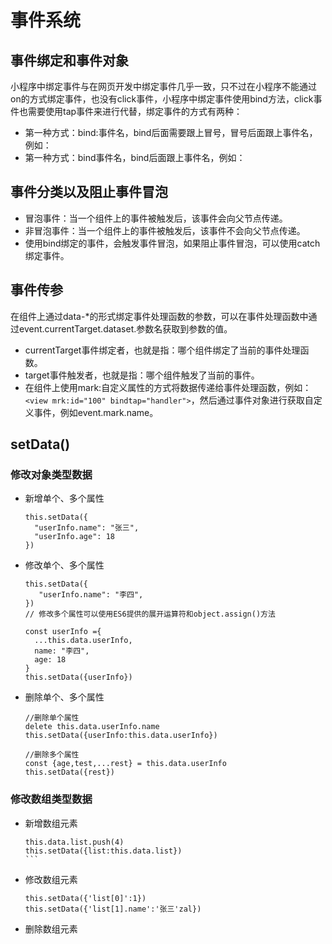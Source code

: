 # 事件系统
## 事件绑定和事件对象
小程序中绑定事件与在网页开发中绑定事件几乎一致，只不过在小程序不能通过on的方式绑定事件，也没有click事件，小程序中绑定事件使用bind方法，click事件也需要使用tap事件来进行代替，绑定事件的方式有两种：

- 第一种方式：bind:事件名，bind后面需要跟上冒号，冒号后面跟上事件名，例如：<view bind:tap="fnName"></view>
- 第一种方式：bind事件名，bind后面跟上事件名，例如：<view bindtap="fnName"></view>
## 事件分类以及阻止事件冒泡
- 冒泡事件：当一个组件上的事件被触发后，该事件会向父节点传递。
- 非冒泡事件：当一个组件上的事件被触发后，该事件不会向父节点传递。
- 使用bind绑定的事件，会触发事件冒泡，如果阻止事件冒泡，可以使用catch绑定事件。
## 事件传参
在组件上通过data-*的形式绑定事件处理函数的参数，可以在事件处理函数中通过event.currentTarget.dataset.参数名获取到参数的值。
- currentTarget事件绑定者，也就是指：哪个组件绑定了当前的事件处理函数。
- target事件触发者，也就是指：哪个组件触发了当前的事件。
- 在组件上使用mark:自定义属性的方式将数据传递给事件处理函数，例如：`<view mrk:id="100" bindtap="handler">`，然后通过事件对象进行获取自定义事件，例如event.mark.name。
## setData()
### 修改对象类型数据
- 新增单个、多个属性
  ``` 
  this.setData({
    "userInfo.name": "张三",
    "userInfo.age": 18
  })

  ```
- 修改单个、多个属性
  ```
  this.setData({
     "userInfo.name": "李四",
  })
  // 修改多个属性可以使用ES6提供的展开运算符和object.assign()方法

  const userInfo ={
    ...this.data.userInfo,
    name: "李四",
    age: 18
  }
  this.setData({userInfo})
  ```
- 删除单个、多个属性
  ```
  //删除单个属性
  delete this.data.userInfo.name
  this.setData({userInfo:this.data.userInfo})

  //删除多个属性
  const {age,test,...rest} = this.data.userInfo
  this.setData({rest})
  ```
### 修改数组类型数据
- 新增数组元素
  ````
  this.data.list.push(4)
  this.setData({list:this.data.list})
  ```
- 修改数组元素
  ```
  this.setData({'list[0]':1})
  this.setData({'list[1].name':'张三'zal})
  ```
- 删除数组元素